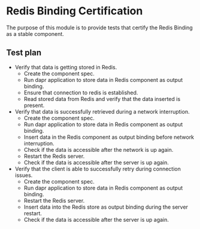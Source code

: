 # Redis Binding Certification

The purpose of this module is to provide tests that certify the Redis Binding as a stable component.

## Test plan

* Verify that data is getting stored in Redis.
    * Create the component spec.
    * Run dapr application to store data in Redis component as output binding.
    * Ensure that connection to redis is established.
    * Read stored data from Redis and verify that the data inserted is present.
* Verify that data is successfully retrieved during a network interruption.
    * Create the component spec.
    * Run dapr application to store data in Redis component as output binding.
    * Insert data in the Redis component as output binding before network interruption.
    * Check if the data is accessible after the network is up again.
    * Restart the Redis server.
    * Check if the data is accessible after the server is up again.
* Verify that the client is able to successfully retry during connection issues.
    * Create the component spec.
    * Run dapr application to store data in Redis component as output binding.
    * Restart the Redis server.
    * Insert data into the Redis store as output binding during the server restart.
    * Check if the data is accessible after the server is up again.
